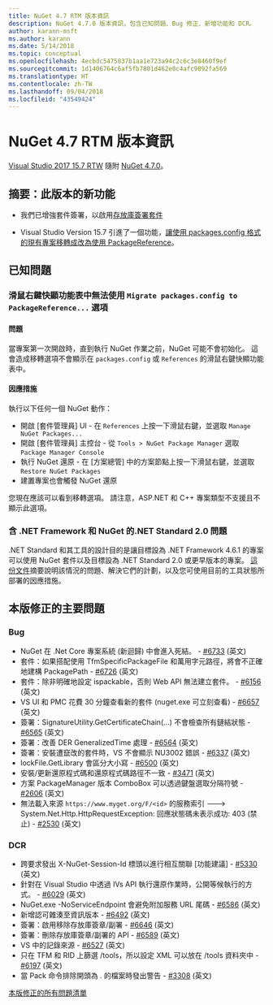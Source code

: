 ```yaml
---
title: NuGet 4.7 RTM 版本資訊
description: NuGet 4.7.0 版本資訊，包含已知問題、Bug 修正、新增功能和 DCR。
author: karann-msft
ms.author: karann
ms.date: 5/14/2018
ms.topic: conceptual
ms.openlocfilehash: 4ecbdc5475837b1aa1e723a94c2c6c3e8460f9ef
ms.sourcegitcommit: 1d1406764c6af5fb7801d462e0c4afc9092fa569
ms.translationtype: HT
ms.contentlocale: zh-TW
ms.lasthandoff: 09/04/2018
ms.locfileid: "43549424"
---
```

# <a name="nuget-47-rtm-release-notes"></a>NuGet 4.7 RTM 版本資訊

[Visual Studio 2017 15.7 RTW](https://www.visualstudio.com/news/releasenotes/vs2017-relnotes) 隨附 [NuGet 4.7.0](https://dist.nuget.org/win-x86-commandline/v4.7.0/nuget.exe)。

## <a name="summary-whats-new-in-this-release"></a>摘要：此版本的新功能

* 我們已增強套件簽署，以啟用[存放庫簽署套件](https://github.com/NuGet/Home/wiki/Repository-Signatures)

* Visual Studio Version 15.7 引進了一個功能，[讓使用 packages.config 格式的現有專案移轉成改為使用 PackageReference](https://docs.microsoft.com/en-us/nuget/reference/migrate-packages-config-to-package-reference)。

## <a name="known-issues"></a>已知問題

### <a name="the-migrate-packagesconfig-to-packagereference-option-is-not-available-in-the-right-click-context-menu"></a>滑鼠右鍵快顯功能表中無法使用 `Migrate packages.config to PackageReference...` 選項

#### <a name="issue"></a>問題

當專案第一次開啟時，直到執行 NuGet 作業之前，NuGet 可能不會初始化。 這會造成移轉選項不會顯示在 `packages.config` 或 `References` 的滑鼠右鍵快顯功能表中。

#### <a name="workaround"></a>因應措施

執行以下任何一個 NuGet 動作：
* 開啟 [套件管理員] UI - 在 `References` 上按一下滑鼠右鍵，並選取 `Manage NuGet Packages...`
* 開啟 [套件管理員] 主控台 - 從 `Tools > NuGet Package Manager` 選取 `Package Manager Console`
* 執行 NuGet 還原 - 在 [方案總管] 中的方案節點上按一下滑鼠右鍵，並選取 `Restore NuGet Packages`
* 建置專案也會觸發 NuGet 還原

您現在應該可以看到移轉選項。 請注意，ASP.NET 和 C++ 專案類型不支援且不顯示此選項。

### <a name="issues-with-net-standard-20-with-net-framework--nuget"></a>含 .NET Framework 和 NuGet 的.NET Standard 2.0 問題

.NET Standard 和其工具的設計目的是讓目標設為 .NET Framework 4.6.1 的專案可以使用 NuGet 套件以及目標設為 .NET Standard 2.0 或更早版本的專案。 [這份文件](https://github.com/dotnet/standard/issues/481)摘要說明該情況的問題、解決它們的計劃，以及您可使用目前的工具狀態所部署的因應措施。

## <a name="top-issues-fixed-in-this-release"></a>本版修正的主要問題

### <a name="bugs"></a>Bug

* NuGet 在 .Net Core 專案系統 (新迴歸) 中會進入死結。 - [#6733](https://github.com/NuGet/Home/issues/6733) \(英文\)
* 套件：如果搭配使用 TfmSpecificPackageFile 和萬用字元路徑，將會不正確地建構 PackagePath - [#6726](https://github.com/NuGet/Home/issues/6726) \(英文\)
* 套件：除非明確地設定 ispackable，否則 Web API 無法建立套件。 - [#6156](https://github.com/NuGet/Home/issues/6156) \(英文\)
* VS UI 和 PMC 花費 30 分鐘查看新的套件 (nuget.exe 可立刻查看) - [#6657](https://github.com/NuGet/Home/issues/6657) \(英文\)
* 簽署：SignatureUtility.GetCertificateChain(...) 不會檢查所有鏈結狀態 - [#6565](https://github.com/NuGet/Home/issues/6565) \(英文\)
* 簽署：改善 DER GeneralizedTime 處理 - [#6564](https://github.com/NuGet/Home/issues/6564) \(英文\)
* 簽署：安裝遭竄改的套件時，VS 不會顯示 NU3002 錯誤 - [#6337](https://github.com/NuGet/Home/issues/6337) \(英文\)
* lockFile.GetLibrary 會區分大小寫 - [#6500](https://github.com/NuGet/Home/issues/6500) \(英文\)
* 安裝/更新還原程式碼和還原程式碼路徑不一致 - [#3471](https://github.com/NuGet/Home/issues/3471) \(英文\)
* 方案 PackageManager 版本 ComboBox 可以透過鍵盤選取分隔符號 - [#2606](https://github.com/NuGet/Home/issues/2606) \(英文\)
* 無法載入來源 `https://www.myget.org/F/<id>` 的服務索引 ---> System.Net.Http.HttpRequestException: 回應狀態碼未表示成功: 403 (禁止) - [#2530](https://github.com/NuGet/Home/issues/2530) \(英文\)

### <a name="dcrs"></a>DCR

* 跨要求發出 X-NuGet-Session-Id 標頭以進行相互關聯 [功能建議] - [#5330](https://github.com/NuGet/Home/issues/5330) \(英文\)
* 針對在 Visual Studio 中透過 IVs API 執行還原作業時，公開等候執行的方式。 - [#6029](https://github.com/NuGet/Home/issues/6029) \(英文\)
* NuGet.exe -NoServiceEndpoint 會避免附加服務 URL 尾碼 - [#6586](https://github.com/NuGet/Home/issues/6586) \(英文\)
* 新增認可雜湊至資訊版本 - [#6492](https://github.com/NuGet/Home/issues/6492) \(英文\)
* 簽署：啟用移除存放庫簽章/副署 - [#6646](https://github.com/NuGet/Home/issues/6646) \(英文\)
* 簽署：刪除存放庫簽章/副署的 API - [#6589](https://github.com/NuGet/Home/issues/6589) \(英文\)
* VS 中的記錄來源 - [#6527](https://github.com/NuGet/Home/issues/6527) \(英文\)
* 只在 TFM 和 RID 上篩選 /tools，所以設定 XML 可以放在 /tools 資料夾中 - [#6197](https://github.com/NuGet/Home/issues/6197) \(英文\)
* 當 Pack 命令排除開頭為 . 的檔案時發出警告  - [#3308](https://github.com/NuGet/Home/issues/3308) \(英文\)

[本版修正的所有問題清單](https://github.com/NuGet/Home/issues?q=is%3Aissue+is%3Aclosed+milestone%3A%224.7")

